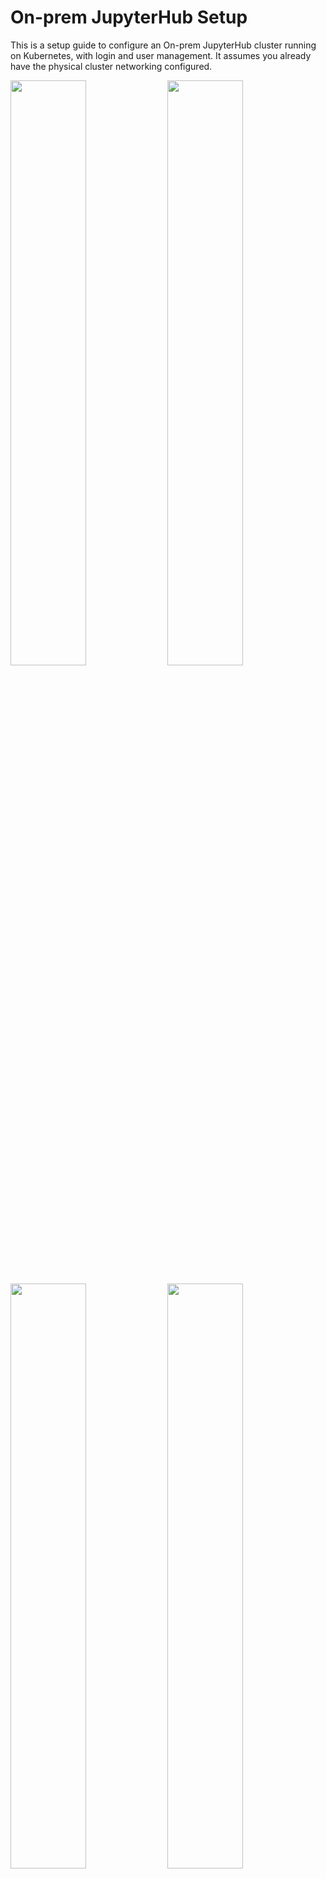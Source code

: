 # On-prem JupyterHub Setup

This is a setup guide to configure an On-prem JupyterHub cluster running on Kubernetes, with login and user management. It assumes you already have the physical cluster networking configured. 

<img src="images/login.png" width=49%> <img src="images/moodle.png" width=49%>

<img src="images/spawner.png" width=49%> <img src="images/jupyter.png" width=49%>

## System Architecture

<img src="images/system_diagram.jpg" width=50%>

* [Kubernetes](https://kubernetes.io/) provides the underlying infrastructure
* [Moodle](https://moodle.org/) provides user management (geared towards schools) and OAuth authentication service
* [JupyterHub](https://jupyter.org/hub) provides a multi-user environment for Jupyter servers
* Dedicated NFS Server provides pods with persistent storage

This design assumes the Kubernetes cluster's physical network is isolated, with a proxy node used to provide a single entrypoint into the cluster. [Nginx](https://nginx.org/en/) is used on this proxy node to provide the following proxies so that external users can access the cluster via `proxy-ip`, the external IP address of the proxy node. 

* `proxy-ip:80` -> JupyterHub
* `proxy-ip:5050` -> Moodle

This is important as this will be part of the OAuth configuration (e.g. callback URL).

## Provisioning a new node

This section needs to be run on **every** new node prior to setting up the Kubernetes cluster.

1. Install Ubuntu 18.04 LTS
2. Run commands below:

```shell
sudo su root
# as root user
apt-get update && apt-get install -y curl
# baller one liner move
export NODE_SETUP_SCRIPT=https://raw.githubusercontent.com/NVAITC/onprem-gpu-cluster-setup/master/setup_node.sh
curl $NODE_SETUP_SCRIPT | bash
# system will automatically reboot after done
```

**Post Install for GPU Nodes**

After system reboot, perform the follow step to set the default container runtime to the NVIDIA Container Runtime and allow your default user to use Docker without `sudo`:

```shell
sudo usermod -aG docker $USER
sudo nano /etc/docker/daemon.json
```

Modify your file to look something like this:

```json
{
    "default-runtime": "nvidia",
    "runtimes": {
        "nvidia": {
            "path": "nvidia-container-runtime",
            "runtimeArgs": []
        }
    }
}
```

Do `sudo pkill -SIGHUP dockerd` to restart the Docker daemon.

## Deploy Kubernetes Cluster

This section will deploy Kubernetes on the master node, and then provide you with the command to run on each worker node in order to join the Kubernetes cluster.

Reference: https://kubernetes.io/docs/setup/production-environment/tools/kubeadm/create-cluster-kubeadm/

**Part 1: Master Node**

```shell
sudo kubeadm init --pod-network-cidr=10.244.0.0/16

mkdir -p $HOME/.kube
sudo cp -i /etc/kubernetes/admin.conf $HOME/.kube/config
sudo chown $(id -u):$(id -g) $HOME/.kube/config

# you might want to check for an updated Flannel:
# https://kubernetes.io/docs/setup/production-environment/tools/kubeadm/create-cluster-kubeadm/#pod-network

kubectl apply -f https://raw.githubusercontent.com/coreos/flannel/2140ac876ef134e0ed5af15c65e414cf26827915/Documentation/kube-flannel.yml

# allow pods to schedule on master
kubectl taint nodes --all node-role.kubernetes.io/master-

# check pods to make sure all running
kubectl get pods --all-namespaces
```

**Optional: deploy Kubernetes Dashboard**

```shell
kubectl apply -f https://raw.githubusercontent.com/kubernetes/dashboard/v2.0.0-beta8/aio/deploy/recommended.yaml
```

For setup instructions, see: https://github.com/kubernetes/dashboard/wiki/Creating-sample-user


**Part 2: Other Nodes**

Run the join command (**included in output of `kubeadm init`** in the previous section).

Run `kubectl get nodes` as a sanity check. Every node should be in `Ready` state within 60s.

**Post Install**

Deploy NVIDIA device plugin:

```shell
kubectl create -f https://raw.githubusercontent.com/NVIDIA/k8s-device-plugin/1.0.0-beta4/nvidia-device-plugin.yml
```

You can check for a newer version of the plugin [here](https://github.com/NVIDIA/k8s-device-plugin#enabling-gpu-support-in-kubernetes).

Within 60s, the GPUs should be visible to Kubernetes. You can run the follow command to check:

```shell
kubectl get nodes -o=custom-columns=NAME:.metadata.name,GPUs:.status.capacity.'nvidia\.com/gpu'
```

## Install and Initialize Helm

Before following the instructions, you can check for the latest version of Helm [here](https://github.com/helm/helm/releases). The instructions below work for Helm 3.x and not 2.x!

```shell
wget https://get.helm.sh/helm-v3.0.2-linux-amd64.tar.gz
tar -xvf helm-v3.0.2-linux-amd64.tar.gz linux-amd64/
chmod +x linux-amd64/helm
sudo mv linux-amd64/helm /usr/local/bin/helm

# initialize Helm

helm repo add stable https://kubernetes-charts.storage.googleapis.com/
helm repo update
```

## Deploy Storage Backend

In this section, you will deploy a NFS server if you don't already have one, and create the Kubernetes `nfs-client-provisoner` in order to access the NFS server from Kubernetes. This step is very important as any pods that requires persistent state (e.g. databases, user files etc.) will need this storage backend.

### Setting up an NFS Server

You will need an NFS storage server. This will **not** be managed by Kubernetes, but can run on one of your Kubernetes nodes. 

If you are using a hard-disk array, you should use RAID 5, which gives you reasonable redundancy, good read speeds but relatively lousier write speeds. We prioritise read speeds as these could be a bottleneck during training. If using a hardware RAID card, be sure to enable the controller cache.

This is a simple procedure, you can follow guides online such as [this one](https://vitux.com/install-nfs-server-and-client-on-ubuntu/). Take note of your NFS server's IP address and **system path** to your NFS share, e.g. `/mnt/RAID/`. However, there are a few configuration details you need to take note of:

```
/mnt/RAID/    10.12.0.0/16(rw,async,no_subtree_check,no_root_squash)
```

* Whitelisted IP address should be that of your physical nodes
* Add `async` for better performance at the cost of possible data corruption if the server reboots while still holding unwritten data in its caches
* `no_root_squash` is (unfortunately) needed since some containers will otherwise not be able to write their attached volumes since they run as `root`

### Install `nfs-client-provisioner`

This will create a Kubernetes [`StorageClass`](https://kubernetes.io/docs/concepts/storage/storage-classes/) for Pods to use to create persistent volumes (via [`PersistentVolume`](https://kubernetes.io/docs/concepts/storage/persistent-volumes/)).

**More Info**

* https://github.com/helm/charts/tree/master/stable/nfs-client-provisioner
* https://www.kubeflow.org/docs/use-cases/kubeflow-on-multinode-cluster/

```shell
# replace with NFS Server IP Address
export NFS_IP=192.168.X.X
export NFS_PATH=/mnt/RAID

helm install \
  --set nfs.server=$NFS_IP \
  --set nfs.path=$NFS_PATH \
  --set storageClass.name=nfs \
  --set storageClass.defaultClass=true \
  stable/nfs-client-provisioner
```

**Sanity Check**

```shell
kubectl get storageclass -n kubeflow
```

## Deploy Moodle

**Part 1: Install Moodle**

Moodle is a LMS (learning management system). We are using Moodle as the authentication service because Moodle is a mature platform that provides bulk user management features suitable for educational institutions. We will be deploying Moodle on Kubernetes with a Helm chart with default settings. 

For more information on the helm chart, see [helm/charts/tree/master/stable/moodle](https://github.com/helm/charts/tree/master/stable/moodle).

```shell
export MOODLE_ADMIN=admin
export MOODLE_PASSWORD=password
helm install \
  --set moodleUsername=$MOODLE_ADMIN,moodlePassword=$MOODLE_PASSWORD,metrics.enabled=true,resources.requests.cpu=2,resources.requests.memory=2Gi,mariadb.requests.resources.cpu=2,mariadb.requests.resources.memory=2Gi moodle stable/moodle \
  moodle stable/moodle
```

After a while, Moodle will start up. Run `kubectl get pods` to check.

**Part 2: Install OAuth Plugin**

Reference: https://github.com/jupyterhub/oauthenticator/blob/master/docs/source/getting-started.rst#moodle-setup

Install the Moodle OAuth plugin:

1. Download: https://github.com/projectestac/moodle-local_oauth/archive/master.zip
2. Install by uploading the zip file at `Site administration > Plugins > Install plugins`
3. Head over to `Site administration > Server > OAuth provider settings > Add new client` 
4. Set callback URL to `http://proxy-ip/hub/oauth_callback`



## JupyterHub Setup

Reference: [zero-to-jupyterhub](https://zero-to-jupyterhub.readthedocs.io/en/latest/)

Create a config file `jh-config.yaml`. Below is a template you can follow:

```yaml
hub:
  extraEnv:
    OAUTH2_AUTHORIZE_URL: http://proxy-ip:5050/local/oauth/login.php?client_id=jupyterhub&response_type=code
  extraConfig:
        announcementConfig: |
          c.JupyterHub.template_vars = {"announcement": "New here? <a href='#'>Get help here</a>"}
proxy:
  secretToken: # generate this with `openssl rand -hex 32`
auth:
  type: custom
  custom:
    className: oauthenticator.generic.GenericOAuthenticator
    config:
      login_service: "SUTD ID"
      client_id: "jupyterhub"
      client_secret: "secret-key"
      oauth_callback_url: "http://proxy-ip/hub/oauth_callback"
      token_url: "http://proxy-ip:5050/local/oauth/token.php"
      userdata_url: "http://proxy-ip:5050/local/oauth/user_info.php"
      userdata_method: "GET"
      extra_params: {"scope":"user_info","client_id":"jupyterhub","client_secret":"secret-key"}
  admin:
    users:
      - gpuadmin
    access: true
singleuser:
  profileList:
    - display_name: "sutd.gpu.1xlarge"
      description: "1 GPU, 4 cores and 32GB RAM. The <code>nvaitc/ai-lab</code> image provides TensorFlow, PyTorch and various data science packages, VS Code and a virtual desktop."
      kubespawner_override:
        image: nvaitc/ai-lab:20.01-vnc
        extra_resource_limits:
          nvidia.com/gpu: "1"
      default: true
    - display_name: "sutd.cpu.1xlarge"
      description: "4 cores and 32GB RAM. The <code>jupyter/datascience-notebook</code> image provides various Python data science packages."
      kubespawner_override:
        image: jupyter/datascience-notebook:latest
  storage:
    extraVolumes:
      - name: shm-volume
        emptyDir:
          medium: Memory
    extraVolumeMounts:
      - name: shm-volume
        mountPath: /dev/shm
  extraEnv:
    JUPYTER_ENABLE_LAB: "yes"
  memory:
    limit: 32G
    guarantee: 8G
  cpu:
    limit: 6
    guarantee: 2
  networkPolicy:
    enabled: true
    egress:
      - ports:
          - port: 53
            protocol: UDP
      - ports:
          - port: 80
            protocol: TCP
      - ports:
          - port: 443
            protocol: TCP
cull:
  enabled: true
  timeout: 7200
  every: 360
```

You'll need Helm (already configured in the previous step). Check for the latest release of the JupyterHub helm chart (version of Helm chart is not version of JupyterHub!) at this [link](https://jupyterhub.github.io/helm-chart/). Replace the env variable `RELEASE` with the version of the Helm chart that you desire.

```shell
helm repo add jupyterhub https://jupyterhub.github.io/helm-chart/
helm repo update

export RELEASE=0.9.0-beta.3

helm upgrade --install jhub jupyterhub/jupyterhub \
  --version=$RELEASE \
  --values jh-config.yaml
```

After the Helm chart is applied, you will see some output.

Use `kubectl get pods` to check and see if all the pods are running:

```
NAME                                                    READY   STATUS    RESTARTS   AGE
hub-7c57d4c987-tpzd7                                    1/1     Running   0          39s
moodle-85db564ccb-6mwrb                                 2/2     Running   0          4m44s
moodle-mariadb-0                                        1/1     Running   0          4m43s
proxy-5f7c857cd9-djrrx                                  1/1     Running   0          39s
wistful-jackal-nfs-client-provisioner-8c6b99c9f-24cdr   1/1     Running   0          5m46s
```

## Expose Ports

We will expose the relevant services via `NodePort` services since `LoadBalancer` services are geared towards managed cloud services. 

Check the services running with `kubectl get services`:

```
NAME             TYPE           CLUSTER-IP       EXTERNAL-IP   PORT(S)                      AGE
hub              ClusterIP      10.104.13.35     <none>        8081/TCP                     90s
kubernetes       ClusterIP      10.96.0.1        <none>        443/TCP                      20m
moodle           LoadBalancer   10.109.72.235    <pending>     80:31614/TCP,443:30718/TCP   5m35s
moodle-mariadb   ClusterIP      10.105.174.183   <none>        3306/TCP                     5m35s
proxy-api        ClusterIP      10.102.6.196     <none>        8001/TCP                     90s
proxy-public     LoadBalancer   10.110.167.173   <pending>     80:31895/TCP,443:30922/TCP   90s
```

Expose `moodle` and `proxy-public`.

```shell
kubectl expose service/moodle --type=NodePort --name=moodle-service
kubectl expose service/proxy-public --type=NodePort --name=jh-service
```

Run `kubectl get services | grep NodePort` again to see which are the exposed NodePorts:

```
jh-service       NodePort       10.106.50.222    <none>        80:31626/TCP,443:30301/TCP   38s
moodle-service   NodePort       10.107.36.166    <none>        80:30670/TCP,443:32038/TCP   41s
```

In this case, JupyterHub is exposed at port `31626` and Moodle at port `30670`.

## Set up Nginx Proxy

Now, let's set up the Nginx proxy. 

```shell
sudo apt install nginx -y
```

**Modify Nginx config**

```shell
sudo nano /etc/nginx/sites-enabled/default
```

Modify the file to look like this. In particular, modify the `proxy_pass` fields accordingly.

```
server {
        listen 80 default_server;
        listen [::]:80 default_server;

        server_name _;

        location / {
                proxy_pass http://localhost:31895;
                proxy_set_header X-Real-IP $remote_addr;
                proxy_set_header Host $http_host;
                proxy_http_version 1.1;
                proxy_set_header Upgrade $http_upgrade;
                proxy_set_header Connection "upgrade";
        }
}

server {
        listen 5050 default_server;
        listen [::]:5050 default_server;

        server_name moodle;

        location / {
                proxy_pass http://localhost:30670;
                proxy_set_header X-Real-IP $remote_addr;
                proxy_set_header Host $http_host;
                proxy_http_version 1.1;
                proxy_set_header Upgrade $http_upgrade;
                proxy_set_header Connection "upgrade";
        }
}
```

This Nginx configuration will create the following proxy:

* `proxy-ip:80` -> JupyterHub
* `proxy-ip:5050` -> Moodle

## Finishing Steps

* Configure Moodle users
* Monitoring

